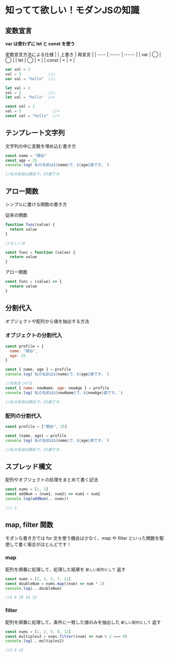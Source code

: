 # 知ってて欲しい！モダンJSの知識
## 変数宣言
**var は使わずに let と const を使う**

変数宣言方法による仕様
| | 上書き | 再宣言 |
| ---- | :----: | :----: |
| var | ◯ | ◯ |
| let | ◯ | × |
| const | × | × |

```javascript
var val = 2
val = 3            //◯
var val = "hello"  //◯

let val = 2
val = 3            //◯
let val = "hello"  //×

const val = 2
val = 3              //×
const val = "hello"  //×
```

## テンプレート文字列
文字列の中に変数を埋め込む書き方

```javascript
const name = "関谷"
const age = 25
console.log(`私の名前は${name}で、${age}歳です。`)

//私の名前は関谷で、25歳です。
```

## アロー関数
シンプルに書ける関数の書き方

従来の関数
```javascript
function func(value) {
  return value
}

//もしくは

const func = function (value) {
  return value
}
```

アロー関数
```javascript
const func = (value) => {
  return value
}
```

## 分割代入
オブジェクトや配列から値を抽出する方法

### オブジェクトの分割代入
```javascript
const profile = {
  name: "関谷",
  age: 25
}

const { name, age } = profile
console.log(`私の名前は${name}で、${age}歳です。`)

//別名をつける
const { name: newName, age: newAge } = profile
console.log(`私の名前は${newName}で、${newAge}歳です。`)

//私の名前は関谷で、25歳です。
```

### 配列の分割代入
```javascript
const profile = ["関谷", 25]

const [name, age] = profile
console.log(`私の名前は${name}で、${age}歳です。`)

//私の名前は関谷で、25歳です。
```

## スプレッド構文
配列やオブジェクトの処理をまとめて書く記法

```javascript
const nums = [1, 2]
const addNum = (num1, num2) => num1 + num2
console.log(addNum(...nums))

//1 2
```

## map, filter 関数
モダンな書き方では for 文を使う機会は少なく、map や filter といった関数を駆使して書く場合がほとんどです！

### map
配列を順番に処理して、処理した結果を `新しい配列として` 返す

```javascript
const nums = [2, 3, 5, 7, 11]
const doubleNum = nums.map((num) => num * 2)
console.log(...doubleNum)

//4 6 10 14 22
```

### filter
配列を順番に処理して、条件に一致した値のみを抽出した `新しい配列として` 返す

```javascript
const nums = [1, 2, 5, 8, 12]
const multiples2 = nums.filter((num) => num % 2 === 0)
console.log(...multiples2)

//2 8 12
```
